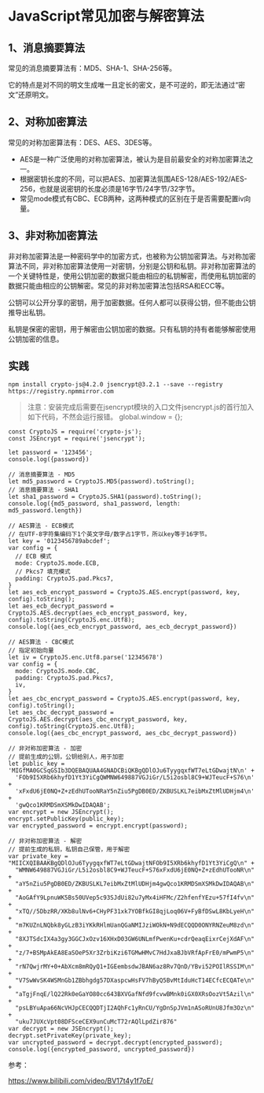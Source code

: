 # JavaScript常见加密与解密算法

## 1、消息摘要算法

常见的消息摘要算法有：MD5、SHA-1、SHA-256等。

它的特点是对不同的明文生成唯一且定长的密文，是不可逆的，即无法通过“密文”还原明文。

## 2、对称加密算法

常见的对称加密算法有：DES、AES、3DES等。

* AES是一种广泛使用的对称加密算法，被认为是目前最安全的对称加密算法之一。  
* 根据密钥长度的不同，可以把AES、加密算法氛围AES-128/AES-192/AES-256，也就是说密钥的长度必须是16字节/24字节/32字节。  
* 常见mode模式有CBC、ECB两种，这两种模式的区别在于是否需要配置iv向量。  

## 3、非对称加密算法

非对称加密算法是一种密码学中的加密方式，也被称为公钥加密算法。与对称加密算法不同，非对称加密算法使用一对密钥，分别是公钥和私钥。非对称加密算法的一个关键特性是，使用公钥加密的数据只能由相应的私钥解密，而使用私钥加密的数据只能由相应的公钥解密。常见的非对称加密算法包括RSA和ECC等。

公钥可以公开分享的密钥，用于加密数据。任何人都可以获得公钥，但不能由公钥推导出私钥。

私钥是保密的密钥，用于解密由公钥加密的数据。只有私钥的持有者能够解密使用公钥加密的信息。

## 实践

`npm install crypto-js@4.2.0 jsencrypt@3.2.1 --save --registry https://registry.npmmirror.com`

> 注意：安装完成后需要在jsencrypt模块的入口文件jsencrypt.js的首行加入如下代码，不然会运行报错。
global.window = {};

```
const CryptoJS = require('crypto-js');
const JSEncrypt = require('jsencrypt');

let password = '123456';
console.log({password})

// 消息摘要算法 - MD5
let md5_password = CryptoJS.MD5(password).toString();
// 消息摘要算法 - SHA1
let sha1_password = CryptoJS.SHA1(password).toString();
console.log({md5_password, sha1_password, length: md5_password.length})

// AES算法 - ECB模式
// 在UTF-8字符集编码下1个英文字母/数字占1字节，所以key等于16字节。
let key = '0123456789abcdef';
var config = {
  // ECB 模式
  mode: CryptoJS.mode.ECB,
  // Pkcs7 填充模式
  padding: CryptoJS.pad.Pkcs7,
}
let aes_ecb_encrypt_password = CryptoJS.AES.encrypt(password, key, config).toString();
let aes_ecb_decrypt_password = CryptoJS.AES.decrypt(aes_ecb_encrypt_password, key, config).toString(CryptoJS.enc.Utf8);
console.log({aes_ecb_encrypt_password, aes_ecb_decrypt_password})

// AES算法 - CBC模式
// 指定初始向量
let iv = CryptoJS.enc.Utf8.parse('12345678')
var config = {
  mode: CryptoJS.mode.CBC,
  padding: CryptoJS.pad.Pkcs7,
  iv,
}
let aes_cbc_encrypt_password = CryptoJS.AES.encrypt(password, key, config).toString();
let aes_cbc_decrypt_password = CryptoJS.AES.decrypt(aes_cbc_encrypt_password, key, config).toString(CryptoJS.enc.Utf8);
console.log({aes_cbc_encrypt_password, aes_cbc_decrypt_password})

// 非对称加密算法 - 加密
// 提前生成的公钥，公钥给别人，用于加密
let public_key = 'MIGfMA0GCSqGSIb3DQEBAQUAA4GNADCBiQKBgQDlOJu6TyygqxfWT7eLtGDwajtN\n' +
  'FOb9I5XRb6khyfD1Yt3YiCgQWMNW649887VGJiGr/L5i2osbl8C9+WJTeucF+S76\n' +
  'xFxdU6jE0NQ+Z+zEdhUTooNRaY5nZiu5PgDB0ED/ZKBUSLKL7eibMxZtMlUDHjm4\n' +
  'gwQco1KRMDSmXSMkDwIDAQAB';
var encrypt = new JSEncrypt();
encrypt.setPublicKey(public_key);
var encrypted_password = encrypt.encrypt(password);

// 非对称加密算法 - 解密
// 提前生成的私钥，私钥自己保管，用于解密
var private_key = "MIICXQIBAAKBgQDlOJu6TyygqxfWT7eLtGDwajtNFOb9I5XRb6khyfD1Yt3YiCgQ\n" +
  "WMNW649887VGJiGr/L5i2osbl8C9+WJTeucF+S76xFxdU6jE0NQ+Z+zEdhUTooNR\n" +
  "aY5nZiu5PgDB0ED/ZKBUSLKL7eibMxZtMlUDHjm4gwQco1KRMDSmXSMkDwIDAQAB\n" +
  "AoGAfY9LpnuWK5Bs50UVep5c93SJdUi82u7yMx4iHFMc/Z2hfenfYEzu+57fI4fv\n" +
  "xTQ//5DbzRR/XKb8ulNv6+CHyPF31xk7YOBfkGI8qjLoq06V+FyBfDSwL8KbLyeH\n" +
  "m7KUZnLNQbk8yGLzB3iYKkRHlmUanQGaNMIJziWOkN+N9dECQQD0ONYRNZeuM8zd\n" +
  "8XJTSdcIX4a3gy3GGCJxOzv16XHxD03GW6UNLmfPwenKu+cdrQeaqEixrCejXdAF\n" +
  "z/7+BSMpAkEA8EaSOeP5Xr3ZrbiKzi6TGMwHMvC7HdJxaBJbVRfApFrE0/mPwmP5\n" +
  "rN7QwjrMY+0+AbXcm8mRQyQ1+IGEembsdwJBAN6az8Rv7QnD/YBvi52POIlRSSIM\n" +
  "V7SwWvSK4WSMnGb1ZBbhgdg57DXaspcwHsFV7hByQ5BvMtIduHcT14ECfcECQATe\n" +
  "aTgjFnqE/lQ22Rk0eGaYO80cc643BXVGafNfd9fcvwBMnk0iGX0XRsOozVt5Azil\n" +
  "psLBYuApa66NcVHJpCECQQDTjI2AQhFc1yRnCU/YgDnSpJVm1nASoRUnU8Jfm3Oz\n" +
  "uku7JUXcVpt08DFSceCEX9unCuMcT72rAQlLpdZir876"
var decrypt = new JSEncrypt();
decrypt.setPrivateKey(private_key);
var uncrypted_password = decrypt.decrypt(encrypted_password);
console.log({encrypted_password, uncrypted_password})
```

参考：

https://www.bilibili.com/video/BV17t4y1f7oE/ 
